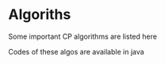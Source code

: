 # Algoriths

Some important CP algorithms are listed here

Codes of these algos are available in java
